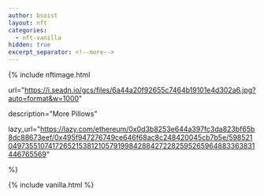 ```yaml
---
author: bsoist
layout: nft
categories:
  - nft-vanilla
hidden: true
excerpt_separator: <!--more-->
---
```

{% include nftimage.html 

url="https://i.seadn.io/gcs/files/6a44a20f92655c7464b19101e4d302a6.jpg?auto=format&w=1000"

description="More Pillows"

lazy_url="https://lazy.com/ethereum/0x0d3b8253e644a397fc3da823bf65b8dc88673eef/0x495f947276749ce646f68ac8c248420045cb7b5e/5985210497355107417265215381210579199842884272282595265964883363831446765569"

%}


<!--more-->
{% include vanilla.html %}
